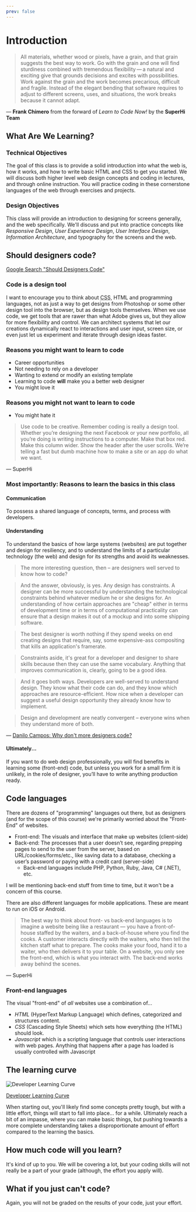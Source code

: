 ```yaml
---
prev: false
---
```


# Introduction

> All materials, whether wood or pixels, have a grain, and that grain suggests the best way to work. Go with the grain and one will find sturdiness combined with tremendous flexibility — a natural and exciting give that grounds decisions and excites with possibilities. Work against the grain and the work becomes precarious, difficult and fragile. Instead of the elegant bending that software requires to adjust to different screens, uses, and situations, the work breaks because it cannot adapt.

— __Frank Chimero__ from the forward of _Learn to Code Now!_ by the __SuperHi Team__

## What Are We Learning?

### Technical Objectives

The goal of this class is to provide a solid introduction into what the web is, how it works, and how to write basic HTML and CSS to get you started. We will discuss both higher level web design concepts and coding in lectures, and through online instruction. You will practice coding in these cornerstone languages of the web through exercises and projects.

### Design Objectives

This class will provide an introduction to designing for screens generally, and the web specifically. We'll discuss and put into practice concepts like _Responsive Design_, _User Experience Design_, _User Interface Design_, _Information Architecture_, and typography for the screens and the web.

## Should designers code?

[Google Search "Should Designers Code"](https://www.google.com/search?q=should+designers+code&oq=should+designers+code&aqs=chrome..69i57j0l5.2587j1j1&sourceid=chrome&ie=UTF-8)

### Code is a design tool

I want to encourage you to think about <abbr title="Cascading Style Sheets">CSS</abbr>, HTML and programming languages, not as just a way to get designs from Photoshop or some other design tool into the browser, but as design tools themselves. When we use code, we get tools that are rawer than what Adobe gives us, but they allow for more flexibility and control. We can architect systems that let our creations dynamically react to interactions and user input, screen size, or even just let us experiment and iterate through design ideas faster.

### Reasons you might want to learn to code
- Career opportunities
- Not needing to rely on a developer
- Wanting to extend or modify an existing template
- Learning to code **will** make you a better web designer
- You might love it

### Reasons you might not want to learn to code
- You might hate it

> Use code to be creative. Remember coding is really a design tool.
Whether you’re designing the next Facebook or your new portfolio, all
you’re doing is writing instructions to a computer. Make that box red.
Make this column wider. Show the header after the user scrolls. We’re telling a fast but dumb machine how to make a site or an app do what we want.

— SuperHi

### Most importantly: Reasons to learn the basics in this class

#### Communication

To possess a shared language of concepts, terms, and process with developers.

#### Understanding

To understand the basics of how large systems (websites) are put together and design for resiliency, and to understand the limits of a particular technology (the web) and design for its strengths and avoid its weaknesses.

> The more interesting question, then – are designers well served to know how to code?

> And the answer, obviously, is yes. Any design has constraints. A designer can be more successful by understanding the technological constraints behind whatever medium he or she designs for. An understanding of how certain approaches are "cheap" either in terms of development time or in terms of computational practicality can ensure that a design makes it out of a mockup and into some shipping software.

> The best designer is worth nothing if they spend weeks on end creating designs that require, say, some expensive-ass compositing that kills an application's framerate.

> Constraints aside, it's great for a developer and designer to share skills because then they can use the same vocabulary. Anything that improves communication is, clearly, going to be a good idea.

> And it goes both ways. Developers are well-served to understand design. They know what their code can do, and they know which approaches are resource-efficient. How nice when a developer can suggest a useful design opportunity they already know how to implement.

> Design and development are neatly convergent – everyone wins when they understand more of both.

&mdash; [Danilo Campos: Why don't more designers code?](https://www.quora.com/Software-Product-Design/Why-dont-more-designers-code/answer/Danilo-Campos?share=1&srid=8P8)

#### Ultimately...  

If you want to do web design professionally, you will find benefits in learning some (front-end) code, but unless you work for a small firm it is unlikely, in the role of designer, you’ll have to write anything production ready.

## Code languages

There are dozens of "programming" languages out there, but as designers (and for the scope of this course) we're primarily worried about the "Front-End" of websites. 

- Front-end: The visuals and interface that make up websites (client-side)
- Back-end: The processes that a user doesn’t see, regarding prepping pages to send to the user from the server, based on URL/cookies/forms/etc., like saving data to a database, checking a user’s password or paying with a credit card (server-side)
  - Back-end languages include PHP, Python, Ruby, Java, C# (.NET), etc. 

I will be mentioning back-end stuff from time to time, but it won't be a concern of this course.

There are also different languages for mobile applications. These are meant to run on iOS or Android. 

> The best way to think about front- vs back-end languages is to imagine a website being like a restaurant — you have a front-of-house staffed by the waiters, and a back-of-house where you find the cooks. A customer interacts directly with the waiters, who then tell the kitchen staff what to prepare. The cooks make your food, hand it to a waiter, who then delivers it to your table. On a website, you only see the front-end, which is what you interact with. The back-end works away behind the scenes.

— SuperHi

### Front-end languages

The visual "front-end" of _all_ websites use a combination of...

- _HTML_ (HyperText Markup Language) which defines, categorized and structures content.
- _CSS_ (Cascading Style Sheets) which sets how everything (the HTML) should look.
- _Javascript_ which is a scripting language that controls user interactions with web pages. Anything that happens after a page has loaded is usually controlled with Javascript

## The learning curve

![Developer Learning Curve](/assets/img/learning-curve.png)

[Developer Learning Curve](https://www.crondose.com/2016/09/developer-learning-curve/)

When starting out, you'll likely find some concepts pretty tough, but with a little effort, things will start to fall into place... for a while. Ultimately reach a bit of an impasse, where you can make basic things, but pushing towards a more complete understanding takes a disproportionate amount of effort compared to the learning the basics. 

## How much code will you learn?

It's kind of up to you. We will be covering a lot, but your coding skills will not really be a part of your grade (although, the effort you apply will).

## What if you just can't code?

Again, you will not be graded on the results of your code, just your effort.
